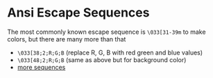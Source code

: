 # Ansi Escape Sequences
The most commonly known escape sequence is `\033[31-39m` to make colors, but there are many more than that

* `\033[38;2;R;G;B` (replace R, G, B with red green and blue values)
* `\033[48;2;R;G;B` (same as above but for background color)
* [more sequences](https://gist.github.com/fnky/458719343aabd01cfb17a3a4f7296797)
